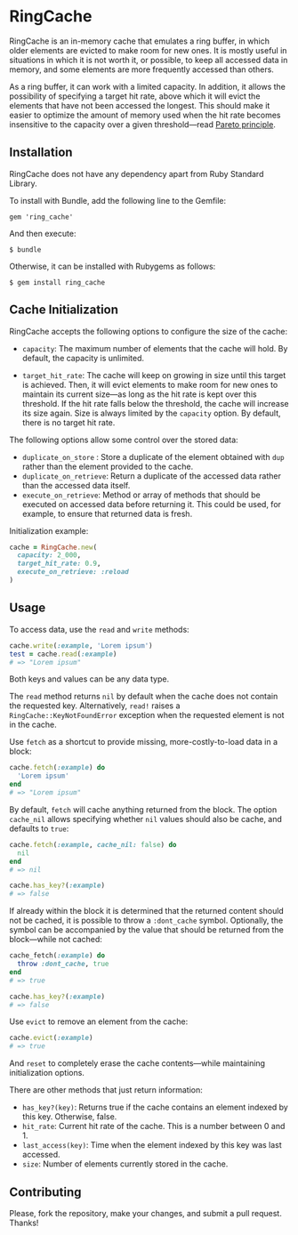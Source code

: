 # RingCache

RingCache is an in-memory cache that emulates a ring buffer, in which older elements are evicted to make room for new ones. It is mostly useful in situations in which it is not worth it, or possible, to keep all accessed data in memory, and some elements are more frequently accessed than others.

As a ring buffer, it can work with a limited capacity. In addition, it allows the possibility of specifying a target hit rate, above which it will evict the elements that have not been accessed the longest. This should make it easier to optimize the amount of memory used when the hit rate becomes insensitive to the capacity over a given threshold—read [Pareto principle](https://en.wikipedia.org/wiki/Pareto_principle).

## Installation

RingCache does not have any dependency apart from Ruby Standard Library.

To install with Bundle, add the following line to the Gemfile:

    gem 'ring_cache'

And then execute:

    $ bundle

Otherwise, it can be installed with Rubygems as follows:

    $ gem install ring_cache

## Cache Initialization

RingCache accepts the following options to configure the size of the cache:

* `capacity`: The maximum number of elements that the cache will hold. By default, the capacity is unlimited.

* `target_hit_rate`: The cache will keep on growing in size until this target is achieved. Then, it will evict elements to make room for new ones to maintain its current size—as long as the hit rate is kept over this threshold. If the hit rate falls below the threshold, the cache will increase its size again. Size is always limited by the `capacity` option. By default, there is no target hit rate.

The following options allow some control over the stored data:

* `duplicate_on_store` : Store a duplicate of the element obtained with `dup` rather than the element provided to the cache.
* `duplicate_on_retrieve`: Return a duplicate of the accessed data rather than the accessed data itself.
* `execute_on_retrieve`: Method or array of methods that should be executed on accessed data before returning it. This could be used, for example, to ensure that returned data is fresh.

Initialization example:

```ruby
cache = RingCache.new(
  capacity: 2_000,
  target_hit_rate: 0.9,
  execute_on_retrieve: :reload
)
```

## Usage

To access data, use the `read` and `write` methods:

```ruby
cache.write(:example, 'Lorem ipsum')
test = cache.read(:example)
# => "Lorem ipsum"
```

Both keys and values can be any data type.

The `read` method returns `nil` by default when the cache does not contain the requested key. Alternatively, `read!` raises a `RingCache::KeyNotFoundError` exception when the requested element is not in the cache.

Use `fetch` as a shortcut to provide missing, more-costly-to-load data in a block:

```ruby
cache.fetch(:example) do
  'Lorem ipsum'
end
# => "Lorem ipsum"
```

By default, `fetch` will cache anything returned from the block. The option `cache_nil` allows specifying whether `nil` values should also be cache, and defaults to `true`:

```ruby
cache.fetch(:example, cache_nil: false) do
  nil
end
# => nil

cache.has_key?(:example)
# => false
```

If already within the block it is determined that the returned content should not be cached, it is possible to throw a `:dont_cache` symbol. Optionally, the symbol can be accompanied by the value that should be returned from the block—while not cached:

```ruby
cache_fetch(:example) do
  throw :dont_cache, true
end
# => true

cache.has_key?(:example)
# => false
```

Use `evict` to remove an element from the cache:

```ruby
cache.evict(:example)
# => true
```

And `reset` to completely erase the cache contents—while maintaining initialization options.

There are other methods that just return information:

* `has_key?(key)`: Returns true if the cache contains an element indexed by this key. Otherwise, false.
* `hit_rate`: Current hit rate of the cache. This is a number between 0 and 1.
* `last_access(key)`: Time when the element indexed by this key was last accessed.
* `size`: Number of elements currently stored in the cache.

## Contributing

Please, fork the repository, make your changes, and submit a pull request. Thanks!
